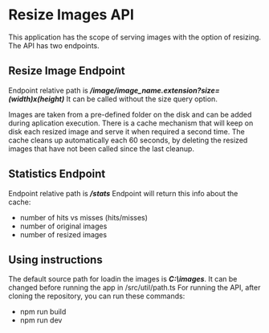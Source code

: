 # Resize Images API

This application has the scope of serving images with the option of resizing.
The API has two endpoints.

## Resize Image Endpoint

Endpoint relative path is **_/image/image_name.extension?size=(width)x(height)_**
It can be called without the size query option.

Images are taken from a pre-defined folder on the disk and can be added during aplication execution.
There is a cache mechanism that will keep on disk each resized image and serve it when required a second time. The cache cleans up automatically each 60 seconds, by deleting the resized images that have not been called since the last cleanup.

## Statistics Endpoint

Endpoint relative path is **_/stats_**
Endpoint will return this info about the cache:
- number of hits vs misses (hits/misses)
- number of original images
- number of resized images

## Using instructions
The default source path for loadin the images is **_C:\images_**. It can be changed before running the app in /src/util/path.ts
For running the API, after cloning the repository, you can run these commands:
- npm run build
- npm run dev
